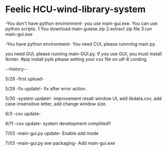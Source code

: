 # Feelic HCU-wind-library-system
-You don't have python environment-
you use main-gui.exe.
You can use python scripts.
1.You download main-guiexe.zip
2.extract zip file
3.run main-gui.exe


-You have python environment-
You need CUI, please runnning main.py.

you need GUI, please running main-GUI.py.
If you use GUI, you must install tkinter. #pip install pytk
please setting your csv file on utf-8 cording.

--history--

5/28 -first upload-

5/29 -fix update!-
fix after error action.

5/30 -system update!-
improvement resalt window UI, add libdata.csv, add case-insensitive letter, add change window size.

6/3 -csv update-

6/11 -csv update-
system development complited!!

7/03 -main-gui.py update-
Enable add mode

7/03 -main-gui.py exe packaging-
Add main-gui.exe
